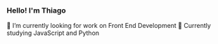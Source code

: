 ### Hello! I'm Thiago


🔭 I’m currently looking for work on Front End Development
🌱 Currently studying JavaScript and Python
